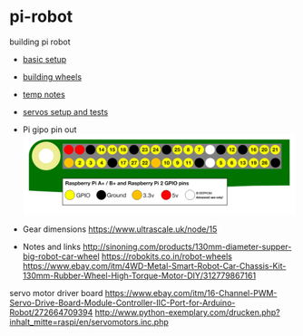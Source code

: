 # pi-robot
building pi robot

- [basic setup](doc/basic-setup.md)

- [building wheels](doc/wheels-build.md)

- [temp notes](doc/readme-tmp.txt)

- [servos setup and tests](doc/servo/setup-and-tests.md)

- Pi gipo pin out
 ![Pi gpio](doc/pi-gpio-numbers-pi2.png)


- Gear dimensions
https://www.ultrascale.uk/node/15

- Notes and links
http://sinoning.com/products/130mm-diameter-supper-big-robot-car-wheel
https://robokits.co.in/robot-wheels
https://www.ebay.com/itm/4WD-Metal-Smart-Robot-Car-Chassis-Kit-130mm-Rubber-Wheel-High-Torque-Motor-DIY/312779867161


servo motor driver board
https://www.ebay.com/itm/16-Channel-PWM-Servo-Drive-Board-Module-Controller-IIC-Port-for-Arduino-Robot/272664709394
http://www.python-exemplary.com/drucken.php?inhalt_mitte=raspi/en/servomotors.inc.php

